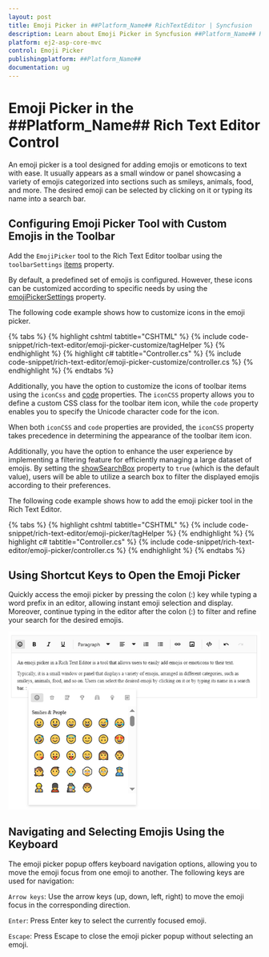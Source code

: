 ```yaml
---
layout: post
title: Emoji Picker in ##Platform_Name## RichTextEditor | Syncfusion
description: Learn about Emoji Picker in Syncfusion ##Platform_Name## RichTextEditor control of Syncfusion Essential JS 2 and more.
platform: ej2-asp-core-mvc
control: Emoji Picker
publishingplatform: ##Platform_Name##
documentation: ug
---
```


# Emoji Picker in the ##Platform_Name## Rich Text Editor Control

An emoji picker is a tool designed for adding emojis or emoticons to text with ease. It usually appears as a small window or panel showcasing a variety of emojis categorized into sections such as smileys, animals, food, and more. The desired emoji can be selected by clicking on it or typing its name into a search bar.

## Configuring Emoji Picker Tool with Custom Emojis in the Toolbar

Add the `EmojiPicker` tool to the Rich Text Editor toolbar using the `toolbarSettings` [items](https://help.syncfusion.com/cr/aspnetcore-js2/Syncfusion.EJ2.RichTextEditor.RichTextEditorToolbarSettings.html#Syncfusion_EJ2_RichTextEditor_RichTextEditorToolbarSettings_Items) property.

By default, a predefined set of emojis is configured. However, these icons can be customized according to specific needs by using the  [emojiPickerSettings](https://help.syncfusion.com/cr/aspnetcore-js2/Syncfusion.EJ2.RichTextEditor.RichTextEditor.html#Syncfusion_EJ2_RichTextEditor_RichTextEditor_EmojiPickerSettings) property.

The following code example shows how to customize icons in the emoji picker.

{% tabs %}
{% highlight cshtml tabtitle="CSHTML" %}
{% include code-snippet/rich-text-editor/emoji-picker-customize/tagHelper %}
{% endhighlight %}
{% highlight c# tabtitle="Controller.cs" %}
{% include code-snippet/rich-text-editor/emoji-picker-customize/controller.cs %}
{% endhighlight %}
{% endtabs %}

Additionally, you have the option to customize the icons of toolbar items using the `iconCss` and [code](../api/rich-text-editor/emojiIconsSet/#code) properties. The `iconCSS` property allows you to define a custom CSS class for the toolbar item icon, while the `code` property enables you to specify the Unicode character code for the icon.

When both `iconCSS` and `code` properties are provided, the `iconCSS` property takes precedence in determining the appearance of the toolbar item icon.

Additionally, you have the option to enhance the user experience by implementing a filtering feature for efficiently managing a large dataset of emojis. By setting the [showSearchBox](https://help.syncfusion.com/cr/aspnetcore-js2/Syncfusion.EJ2.RichTextEditor.RichTextEditorEmojiSettings.html#Syncfusion_EJ2_RichTextEditor_RichTextEditorEmojiSettings_ShowSearchBox) property to `true` (which is the default value), users will be able to utilize a search box to filter the displayed emojis according to their preferences.

The following code example shows how to add the emoji picker tool in the Rich Text Editor.

{% tabs %}
{% highlight cshtml tabtitle="CSHTML" %}
{% include code-snippet/rich-text-editor/emoji-picker/tagHelper %}
{% endhighlight %}
{% highlight c# tabtitle="Controller.cs" %}
{% include code-snippet/rich-text-editor/emoji-picker/controller.cs %}
{% endhighlight %}
{% endtabs %}

## Using Shortcut Keys to Open the Emoji Picker

Quickly access the emoji picker by pressing the colon (:) key while typing a word prefix in an editor, allowing instant emoji selection and display. Moreover, continue typing in the editor after the colon (:) to filter and refine your search for the desired emojis.

![Rich Text Editor Emoji Picker](../../images/emoji-picker-shorcut.png)

## Navigating and Selecting Emojis Using the Keyboard

The emoji picker popup offers keyboard navigation options, allowing you to move the emoji focus from one emoji to another. The following keys are used for navigation:

`Arrow keys`: Use the arrow keys (up, down, left, right) to move the emoji focus in the corresponding direction.

`Enter`: Press Enter key to select the currently focused emoji.

`Escape`: Press Escape to close the emoji picker popup without selecting an emoji.